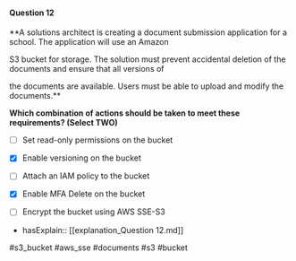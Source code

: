#### Question  12


**A solutions architect is creating a document submission application for a school. The application will use an Amazon

S3 bucket for storage. The solution must prevent accidental deletion of the documents and ensure that all versions of

the documents are available. Users must be able to upload and modify the documents.**


**Which combination of actions should be taken to meet these requirements? (Select TWO)**


- [ ] Set read-only permissions on the bucket


- [x] Enable versioning on the bucket


- [ ] Attach an IAM policy to the bucket


- [x] Enable MFA Delete on the bucket


- [ ] Encrypt the bucket using AWS SSE-S3



- hasExplain:: [[explanation_Question  12.md]]

#s3_bucket #aws_sse #documents #s3 #bucket 
